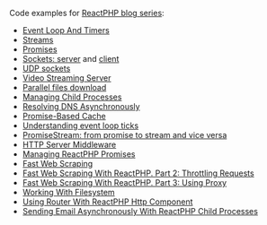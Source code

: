 Code examples for [ReactPHP blog series](http://sergeyzhuk.me/2017/06/06/phpreact-event-loop/):

- [Event Loop And Timers](http://sergeyzhuk.me/2017/06/06/phpreact-event-loop/)
- [Streams](http://sergeyzhuk.me/2017/06/12/phpreact-streams/)
- [Promises](http://sergeyzhuk.me/2017/06/16/phpreact-promises/)
- [Sockets: server](http://sergeyzhuk.me/2017/06/22/reactphp-chat-server/) and  [client](http://sergeyzhuk.me/2017/06/24/reactphp-chat-client/)
- [UDP sockets](http://sergeyzhuk.me/2017/07/05/reactphp-udp/)  
- [Video Streaming Server](http://sergeyzhuk.me/2017/07/17/reatcphp-http-server/)
- [Parallel files download](http://sergeyzhuk.me/2017/07/26/reactphp-http-client/)
- [Managing Child Processes](http://sergeyzhuk.me/2017/08/07/reactphp-child-process/)
- [Resolving DNS Asynchronously](http://sergeyzhuk.me/2017/09/03/reactphp-dns/)
- [Promise-Based Cache](http://sergeyzhuk.me/2017/09/15/reactphp-cache/)
- [Understanding event loop ticks](http://sergeyzhuk.me/2017/09/25/reactphp-event-loop-ticks/)
- [PromiseStream: from promise to stream and vice versa](http://sergeyzhuk.me/2017/12/07/reactphp-promise-stream/)
- [HTTP Server Middleware](http://sergeyzhuk.me/2017/12/20/reactphp-http-middleware/)
- [Managing ReactPHP Promises](http://sergeyzhuk.me/2018/01/16/reactphp-managing-promises/)
- [Fast Web Scraping](http://sergeyzhuk.me/2018/02/12/fast-webscraping-with-reactphp/)
- [Fast Web Scraping With ReactPHP. Part 2: Throttling Requests](http://sergeyzhuk.me/2018/03/19/fast-webscraping-with-reactphp-limiting-requests/)
- [Fast Web Scraping With ReactPHP. Part 3: Using Proxy](https://sergeyzhuk.me/2018/06/20/fast-webscraping-with-reactphp-proxy/)
- [Working With Filesystem](http://sergeyzhuk.me/2018/02/27/reactphp-filesystem/)
- [Using Router With ReactPHP Http Component](http://sergeyzhuk.me/2018/03/13/using-router-with-reactphp-http/)
- [Sending Email Asynchronously With ReactPHP Child Processes](http://sergeyzhuk.me/2018/05/04/reactphp-child-processes/)
